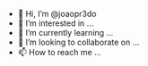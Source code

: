 - 👋 Hi, I’m @joaopr3do
- 👀 I’m interested in ...
- 🌱 I’m currently learning ...
- 💞️ I’m looking to collaborate on ...
- 📫 How to reach me ...

<!---
joaopr3do/joaopr3do is a ✨ special ✨ repository because its `README.md` (this file) appears on your GitHub profile.
You can click the Preview link to take a look at your changes.
--->
